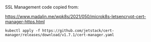SSL Management code copied from:

https://www.madalin.me/wpk8s/2021/050/microk8s-letsencrypt-cert-manager-https.html

```
kubectl apply -f https://github.com/jetstack/cert-manager/releases/download/v1.7.1/cert-manager.yaml
```